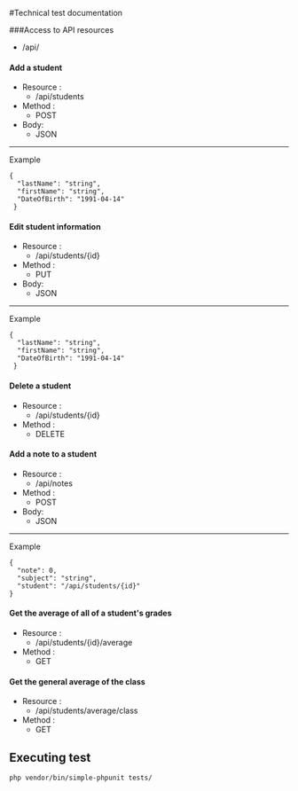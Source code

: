 #Technical test documentation

###Access to API resources

- /api/

#### Add a student

- Resource :
  - /api/students
- Method :
   - POST
- Body: 
    - JSON
 ****************
Example
```
{
  "lastName": "string",
  "firstName": "string",
  "DateOfBirth": "1991-04-14"
 }

```
 
 
#### Edit student information

- Resource :
  - /api/students/{id}
- Method :
   - PUT
- Body: 
    - JSON
 ****************
Example
```
{
  "lastName": "string",
  "firstName": "string",
  "DateOfBirth": "1991-04-14"
 }

```
 
 
 #### Delete a student
 
 - Resource :
   - /api/students/{id}
 - Method :
    - DELETE



#### Add a note to a student

- Resource :
  - /api/notes
- Method :
   - POST
- Body: 
    - JSON
 ****************
Example
```
{
  "note": 0,
  "subject": "string",
  "student": "/api/students/{id}"
}

```

#### Get the average of all of a student's grades

- Resource :
  - /api/students/{id}/average
- Method :
   - GET
 
 
#### Get the general average of the class

- Resource :
  - /api/students/average/class
- Method :
   - GET

## Executing test
```
php vendor/bin/simple-phpunit tests/
```